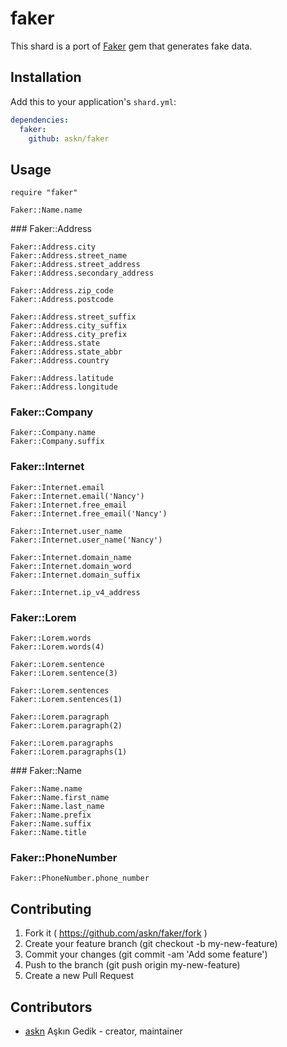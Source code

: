# faker

This shard is a port of [Faker](https://github.com/stympy/faker) gem that generates fake data.


## Installation

Add this to your application's `shard.yml`:

```yaml
dependencies:
  faker:
    github: askn/faker
```

## Usage

```crystal
require "faker"

Faker::Name.name
```

### Faker::Address

```crystal
Faker::Address.city
Faker::Address.street_name
Faker::Address.street_address
Faker::Address.secondary_address

Faker::Address.zip_code
Faker::Address.postcode

Faker::Address.street_suffix
Faker::Address.city_suffix
Faker::Address.city_prefix
Faker::Address.state
Faker::Address.state_abbr
Faker::Address.country

Faker::Address.latitude
Faker::Address.longitude

```

### Faker::Company

```crystal
Faker::Company.name
Faker::Company.suffix
```

### Faker::Internet

```crystal
Faker::Internet.email
Faker::Internet.email('Nancy')
Faker::Internet.free_email
Faker::Internet.free_email('Nancy')

Faker::Internet.user_name
Faker::Internet.user_name('Nancy')

Faker::Internet.domain_name
Faker::Internet.domain_word
Faker::Internet.domain_suffix

Faker::Internet.ip_v4_address
```

### Faker::Lorem

```crystal
Faker::Lorem.words
Faker::Lorem.words(4)

Faker::Lorem.sentence
Faker::Lorem.sentence(3)

Faker::Lorem.sentences
Faker::Lorem.sentences(1)

Faker::Lorem.paragraph
Faker::Lorem.paragraph(2)

Faker::Lorem.paragraphs
Faker::Lorem.paragraphs(1)
```

### Faker::Name

```crystal
Faker::Name.name
Faker::Name.first_name
Faker::Name.last_name
Faker::Name.prefix
Faker::Name.suffix
Faker::Name.title
```

### Faker::PhoneNumber

```crystal
Faker::PhoneNumber.phone_number
```


## Contributing

1. Fork it ( https://github.com/askn/faker/fork )
2. Create your feature branch (git checkout -b my-new-feature)
3. Commit your changes (git commit -am 'Add some feature')
4. Push to the branch (git push origin my-new-feature)
5. Create a new Pull Request

## Contributors

- [askn](https://github.com/askn) Aşkın Gedik - creator, maintainer
